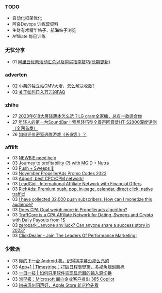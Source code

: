 ### TODO
-  自动化框架优化
-  阿良Devops 训练营资料
-  生财有术精华帖子、航海帖子浏览
-  Affiliate 每日训练

### 无忧分享
<!-- ruyo:START -->
-  01 [阿里云优惠活动汇总以及购买指南技巧&lpar;长期更新&rpar;](https://51.ruyo.net/18526.html)<!-- ruyo:END -->

### advertcn
<!-- advertcn:START -->
-  02 [小弟的独立站GMV大增，怎么解决收款?](https://www.advertcn.com/forum.php?mod=viewthread&tid=112792)
-  02 [关于如何日入万刀的FAQ](https://www.advertcn.com/forum.php?mod=viewthread&tid=112790)<!-- advertcn:END -->

### zhihu
<!-- zhihu:START -->
-  27 [2023年618大屏轻薄本怎么选？LG gram全家桶，总有一款适合你](http://zhuanlan.zhihu.com/p/632641888?utm_campaign=rss&utm_medium=rss&utm_source=rss&utm_content=title)
-  27 [年轻人的第一台SoundBar！索尼轻巧型全景声回音壁HT-S2000深度评测（全网首发）](http://zhuanlan.zhihu.com/p/630990296?utm_campaign=rss&utm_medium=rss&utm_source=rss&utm_content=title)
-  26 [如何评价密室逃脱游戏《长安乱》？](http://www.zhihu.com/question/563950552/answer/3045961312?utm_campaign=rss&utm_medium=rss&utm_source=rss&utm_content=title)<!-- zhihu:END -->

### afflift
<!-- afflift:START -->
-  03 [NEWBIE need help](https://afflift.com/f/threads/newbie-need-help.11930/)
-  03 [Journey to profitability &lpar;?&rpar; with MGID + Nutra](https://afflift.com/f/threads/journey-to-profitability-with-mgid-nutra.11855/)
-  03 [Push + Sweeps 🚀](https://afflift.com/f/threads/push-sweeps-%F0%9F%9A%80.11919/)
-  03 [November PropellerAds Promo Codes 2023](https://afflift.com/f/threads/november-propellerads-promo-codes-2023.11924/)
-  03 [Adport, best CPC/CPM network!](https://afflift.com/f/threads/adport-best-cpc-cpm-network.11907/)
-  03 [LeadGid - International Affiliate Network with Financial Offers](https://afflift.com/f/threads/leadgid-international-affiliate-network-with-financial-offers.6217/)
-  03 [RichAds: Premium push, pop, in-page, calendar, direct click, native traffic!](https://afflift.com/f/threads/richads-premium-push-pop-in-page-calendar-direct-click-native-traffic.991/)
-  03 [I have collected 32,000 push subscribers. How can I monetize this audience?](https://afflift.com/f/threads/i-have-collected-32-000-push-subscribers-how-can-i-monetize-this-audience.11928/)
-  03 [Does CPA Goal weigh more in Propellerads algorithm?](https://afflift.com/f/threads/does-cpa-goal-weigh-more-in-propellerads-algorithm.11929/)
-  03 [TraffCore is a CPA Affiliate Network for Dating, Sweeps and Crypto with Daily Payouts from 1$](https://afflift.com/f/threads/traffcore-is-a-cpa-affiliate-network-for-dating-sweeps-and-crypto-with-daily-payouts-from-1.8700/)
-  03 [zeropark...anyone any luck? Can anyone share a success story in 2023?](https://afflift.com/f/threads/zeropark-anyone-any-luck-can-anyone-share-a-success-story-in-2023.11784/)
-  03 [ClickDealer - Join The Leaders Of Performance Marketing!](https://afflift.com/f/threads/clickdealer-join-the-leaders-of-performance-marketing.2440/)<!-- afflift:END -->

### 少数派
<!-- sspai:START -->
-  03 [你的下一台 Android 机，记得挑字幕没那么亮的](https://sspai.com/prime/story/android-hdr-display-issue-explained)
-  03 [App+1 | Timestripe：打破日程表樊篱，多视角规划目标](https://sspai.com/post/83944)
-  03 [一日一技 | 如何只用软件实现显示器的输入源切换](https://sspai.com/post/83908)
-  03 [派早报：Microsoft 面向企业客户推出 365 Copilot](https://sspai.com/post/84098)
-  03 [初来温州问声好，Apple Store 新店抢先看](https://sspai.com/post/84084)<!-- sspai:END -->

